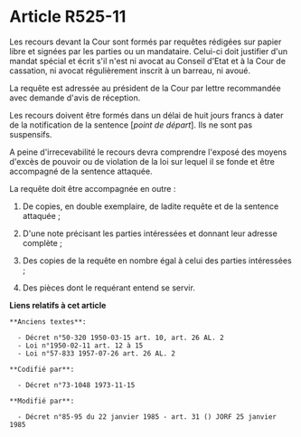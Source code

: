 # Article R525-11

Les recours devant la Cour sont formés par requêtes rédigées sur papier libre et signées par les parties ou un mandataire.
Celui-ci doit justifier d'un mandat spécial et écrit s'il n'est ni avocat au Conseil d'Etat et à la Cour de cassation, ni
avocat régulièrement inscrit à un barreau, ni avoué.

La requête est adressée au président de la Cour par lettre recommandée avec demande d'avis de réception.

Les recours doivent être formés dans un délai de huit jours francs à dater de la notification de la sentence [*point de
départ*]. Ils ne sont pas suspensifs.

A peine d'irrecevabilité le recours devra comprendre l'exposé des moyens d'excès de pouvoir ou de violation de la loi sur
lequel il se fonde et être accompagné de la sentence attaquée.

La requête doit être accompagnée en outre :

1. De copies, en double exemplaire, de ladite requête et de la sentence attaquée ;

2. D'une note précisant les parties intéressées et donnant leur adresse complète ;

3. Des copies de la requête en nombre égal à celui des parties intéressées ;

4. Des pièces dont le requérant entend se servir.

**Liens relatifs à cet article**

	**Anciens textes**:

	  - Décret n°50-320 1950-03-15 art. 10, art. 26 AL. 2
	  - Loi n°1950-02-11 art. 12 à 15
	  - Loi n°57-833 1957-07-26 art. 26 AL. 2

	**Codifié par**:

	  - Décret n°73-1048 1973-11-15

	**Modifié par**:

	  - Décret n°85-95 du 22 janvier 1985 - art. 31 () JORF 25 janvier 1985
